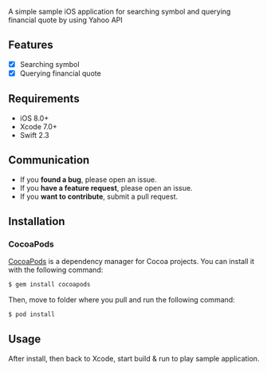 
A simple sample iOS application for searching symbol and querying financial quote by using Yahoo API

## Features

- [x] Searching symbol
- [x] Querying financial quote

## Requirements

- iOS 8.0+
- Xcode 7.0+
- Swift 2.3

## Communication

- If you **found a bug**, please open an issue.
- If you **have a feature request**, please open an issue.
- If you **want to contribute**, submit a pull request.

## Installation

### CocoaPods

[CocoaPods](http://cocoapods.org) is a dependency manager for Cocoa projects. You can install it with the following command:

```bash
$ gem install cocoapods
```

Then, move to folder where you pull and run the following command:

```bash
$ pod install
```

## Usage

After install, then back to Xcode, start build & run to play sample application.